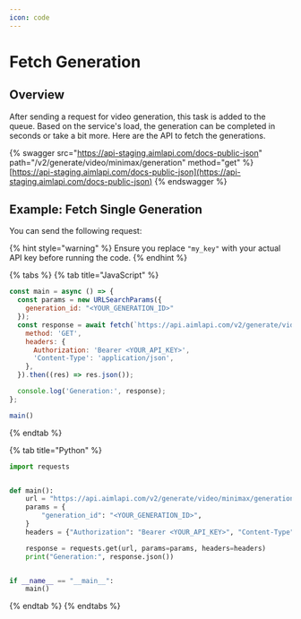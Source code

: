 ```yaml
---
icon: code
---
```


# Fetch Generation

## Overview

After sending a request for video generation, this task is added to the queue. Based on the service's load, the generation can be completed in seconds or take a bit more. Here are the API to fetch the generations.

{% swagger src="https://api-staging.aimlapi.com/docs-public-json" path="/v2/generate/video/minimax/generation" method="get" %}
[https://api-staging.aimlapi.com/docs-public-json](https://api-staging.aimlapi.com/docs-public-json)
{% endswagger %}

## Example: Fetch Single Generation

You can send the following request:

{% hint style="warning" %}
Ensure you replace `"my_key"` with your actual API key before running the code.
{% endhint %}

{% tabs %}
{% tab title="JavaScript" %}
```javascript
const main = async () => {
  const params = new URLSearchParams({
    generation_id: "<YOUR_GENERATION_ID>"
  });
  const response = await fetch(`https://api.aimlapi.com/v2/generate/video/minimax/generation?${params.toString()}`, {
    method: 'GET',
    headers: {
      Authorization: 'Bearer <YOUR_API_KEY>',
      'Content-Type': 'application/json',
    },
  }).then((res) => res.json());

  console.log('Generation:', response);
};

main()
```
{% endtab %}

{% tab title="Python" %}
```python
import requests


def main():
    url = "https://api.aimlapi.com/v2/generate/video/minimax/generation"
    params = {
        "generation_id": "<YOUR_GENERATION_ID>",
    }
    headers = {"Authorization": "Bearer <YOUR_API_KEY>", "Content-Type": "application/json"}

    response = requests.get(url, params=params, headers=headers)
    print("Generation:", response.json())


if __name__ == "__main__":
    main()
```
{% endtab %}
{% endtabs %}
